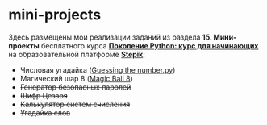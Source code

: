 # mini-projects

Здесь размещены мои реализации заданий из раздела **15. Мини-проекты** бесплатного курса [**Поколение Python: курс для начинающих**][1] на образовательной платформе [**Stepik**][2]:
* Числовая угадайка ([Guessing the number.py][3])
* Магический шар 8 ([Magic Ball 8][4])
* ~~Генератор безопасных паролей~~
* ~~Шифр Цезаря~~
* ~~Калькулятор систем счисления~~
* ~~Угадайка слов~~


[1]: https://stepik.org/course/58852/info
[2]: https://stepik.org
[3]: https://github.com/Andrei-Gu/mini-projects/blob/main/Guessing%20the%20number.py
[4]: https://github.com/Andrei-Gu/mini-projects/blob/main/Magic%20Ball%208.py
